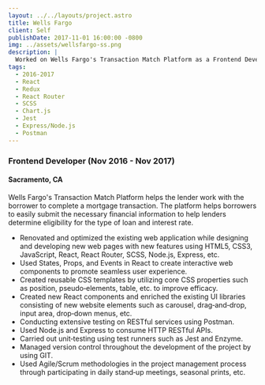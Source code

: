 ```yaml
---
layout: ../../layouts/project.astro
title: Wells Fargo
client: Self
publishDate: 2017-11-01 16:00:00 -0800
img: ../assets/wellsfargo-ss.png
description: |
  Worked on Wells Fargo's Transaction Match Platform as a Frontend Developer.
tags:
  - 2016-2017
  - React
  - Redux
  - React Router
  - SCSS
  - Chart.js
  - Jest
  - Express/Node.js
  - Postman
---
```


### Frontend Developer (Nov 2016 - Nov 2017)

#### Sacramento, CA

Wells Fargo's Transaction Match Platform helps the lender work with the borrower to complete a mortgage transaction. The platform helps borrowers to easily submit the necessary financial information to help lenders determine eligibility for the type of loan and interest rate.

- Renovated and optimized the existing web application while designing and developing new web pages with new features using HTML5, CSS3, JavaScript, React, React Router, SCSS, Node.js, Express, etc.
- Used States, Props, and Events in React to create interactive web components to promote seamless user experience.
- Created reusable CSS templates by utilizing core CSS properties such as position, pseudo‑elements, table, etc. to improve efficacy.
- Created new React components and enriched the existing UI libraries consisting of new website elements such as carousel, drag‑and‑drop, input area, drop‑down menus, etc.
- Conducting extensive testing on RESTful services using Postman.
- Used Node.js and Express to consume HTTP RESTful APIs.
- Carried out unit‑testing using test runners such as Jest and Enzyme.
- Managed version control throughout the development of the project by using GIT.
- Used Agile/Scrum methodologies in the project management process through participating in daily stand‑up meetings, seasonal prints, etc.
